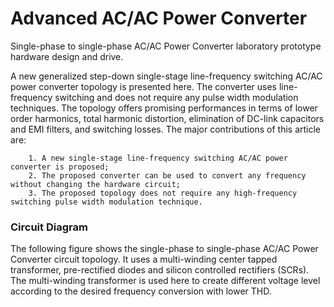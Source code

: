 # Advanced AC/AC Power Converter

Single-phase to single-phase AC/AC Power Converter laboratory prototype hardware design and drive.

A new generalized step-down single-stage line-frequency switching AC/AC power converter topology is presented here. The converter uses line-frequency switching and does not require any pulse width modulation techniques. The  topology offers promising performances in terms of lower order harmonics, total harmonic distortion, elimination of DC-link capacitors and EMI filters, and switching losses.
The major contributions of this article are:	
        
        1. A new single-stage line-frequency switching AC/AC power converter is proposed;
        2. The proposed converter can be used to convert any frequency without changing the hardware circuit;
        3. The proposed topology does not require any high-frequency switching pulse width modulation technique.

### Circuit Diagram
The following figure shows the single-phase to single-phase AC/AC Power Converter circuit topology. It uses a multi-winding center tapped transformer, pre-rectified diodes and silicon controlled rectifiers (SCRs). The multi-winding transformer is used here to create different voltage level according to the desired frequency conversion with lower THD.





